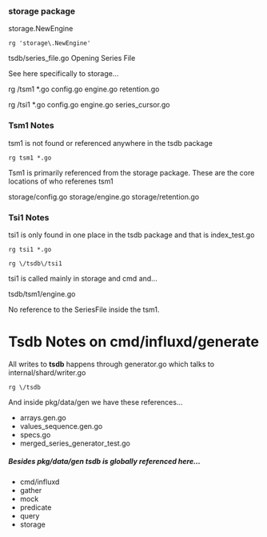 

### storage package

storage.NewEngine

```
rg 'storage\.NewEngine'
```

tsdb/series_file.go
Opening Series File

See here specifically to storage...

rg \/tsm1 *.go
config.go
engine.go
retention.go

rg \/tsi1 *.go
config.go
engine.go
series_cursor.go

### Tsm1 Notes

tsm1 is not found or referenced anywhere in the tsdb package

```
rg tsm1 *.go
```

Tsm1 is primarily referenced from the storage package.
These are the core locations of who referenes tsm1

storage/config.go
storage/engine.go
storage/retention.go

### Tsi1 Notes

tsi1 is only found in one place in the tsdb package and that is index_test.go

```
rg tsi1 *.go
```

```
rg \/tsdb\/tsi1
```

tsi1 is called mainly in storage and cmd and...

tsdb/tsm1/engine.go

No reference to the SeriesFile inside the tsm1.

# Tsdb Notes on cmd/influxd/generate

All writes to **tsdb** happens through generator.go which talks to internal/shard/writer.go

```
rg \/tsdb
```

And inside pkg/data/gen we have these references...

* arrays.gen.go
* values_sequence.gen.go
* specs.go
* merged_series_generator_test.go

##### Besides pkg/data/gen tsdb is globally referenced here...

* cmd/influxd
* gather
* mock
* predicate
* query
* storage
